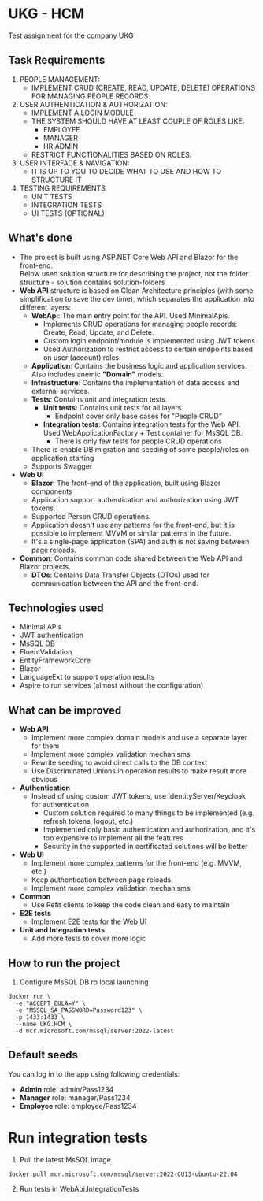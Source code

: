 # UKG - HCM
Test assignment for the company UKG

## Task Requirements
1.	PEOPLE MANAGEMENT:
      -	IMPLEMENT CRUD (CREATE, READ, UPDATE, DELETE) OPERATIONS FOR MANAGING PEOPLE RECORDS.
2.	USER AUTHENTICATION & AUTHORIZATION:
      -	IMPLEMENT A LOGIN MODULE
      - THE SYSTEM SHOULD HAVE AT LEAST COUPLE OF ROLES LIKE:
        - EMPLOYEE
        - MANAGER 
        - HR ADMIN 
      - RESTRICT FUNCTIONALITIES BASED ON ROLES.
3.	USER INTERFACE & NAVIGATION:
      - IT IS UP TO YOU TO DECIDE WHAT TO USE AND HOW TO STRUCTURE IT
4.	TESTING REQUIREMENTS
      - UNIT TESTS
      - INTEGRATION TESTS
      - UI TESTS (OPTIONAL)


## What's done
- The project is built using ASP.NET Core Web API and Blazor for the front-end.\
Below used solution structure for describing the project, not the folder structure - solution contains solution-folders
- **Web API** structure is based on Clean Architecture principles (with some simplification to save the dev time), which separates the application into different layers:
    - **WebApi**: The main entry point for the API. Used MinimalApis.
      - Implements CRUD operations for managing people records: Create, Read, Update, and Delete.
      - Custom login endpoint/module is implemented using JWT tokens
      - Used Authorization to restrict access to certain endpoints based on user (account) roles.
    - **Application**: Contains the business logic and application services. Also includes anemic **"Domain"** models.
    - **Infrastructure**: Contains the implementation of data access and external services.
    - **Tests**: Contains unit and integration tests.
      - **Unit tests**: Contains unit tests for all layers.
        - Endpoint cover only base cases for "People CRUD"
      - **Integration tests**: Contains integration tests for the Web API. Used WebApplicationFactory + Test container for MsSQL DB.
        - There is only few tests for people CRUD operations
    - There is enable DB migration and seeding of some people/roles on application starting
    - Supports Swagger
- **Web UI**
    - **Blazor**: The front-end of the application, built using Blazor components
    - Application support authentication and authorization using JWT tokens.
    - Supported Person CRUD operations.
    - Application doesn't use any patterns for the front-end, but it is possible to implement MVVM or similar patterns in the future.
    - It's a single-page application (SPA) and auth is not saving between page reloads.
- **Common**: Contains common code shared between the Web API and Blazor projects.
    - **DTOs**: Contains Data Transfer Objects (DTOs) used for communication between the API and the front-end.

## Technologies used
- Minimal APIs
- JWT authentication
- MsSQL DB
- FluentValidation
- EntityFrameworkCore
- Blazor
- LanguageExt to support operation results
- Aspire to run services (almost without the configuration)

## What can be improved
- **Web API**
    - Implement more complex domain models and use a separate layer for them
    - Implement more complex validation mechanisms
    - Rewrite seeding to avoid direct calls to the DB context
    - Use Discriminated Unions in operation results to make result more obvious
- **Authentication**
  - Instead of using custom JWT tokens, use IdentityServer/Keycloak for authentication
    - Custom solution required to many things to be implemented (e.g. refresh tokens, logout, etc.)
    - Implemented only basic authentication and authorization, and it's too expensive to implement all the features
    - Security in the supported in certificated solutions will be better
- **Web UI**
  - Implement more complex patterns for the front-end (e.g. MVVM, etc.)
  - Keep authentication between page reloads
  - Implement more complex validation mechanisms
- **Common**
  - Use Refit clients to keep the code clean and easy to maintain
- **E2E tests**
  - Implement E2E tests for the Web UI
- **Unit and Integration tests**
  - Add more tests to cover more logic


## How to run the project
1. Configure MsSQL DB ro local launching
```
docker run \
  -e "ACCEPT_EULA=Y" \
  -e "MSSQL_SA_PASSWORD=Password123" \
  -p 1433:1433 \
  --name UKG.HCM \
  -d mcr.microsoft.com/mssql/server:2022-latest
```

## Default seeds
You can log in to the app using following credentials:
- **Admin** role: admin/Pass1234
- **Manager** role: manager/Pass1234
- **Employee** role: employee/Pass1234

# Run integration tests
1. Pull the latest MsSQL image
```
docker pull mcr.microsoft.com/mssql/server:2022-CU13-ubuntu-22.04
```
2. Run tests in WebApi.IntegrationTests